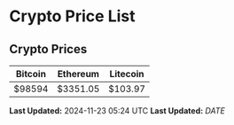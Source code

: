 # Crypto Price List

## Crypto Prices
| Bitcoin | Ethereum | Litecoin |
| ------- | -------- | -------- |
| $98594 | $3351.05 | $103.97 |
**Last Updated:** 2024-11-23 05:24 UTC
**Last Updated:** $DATE$
